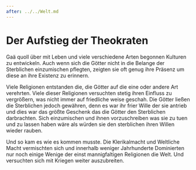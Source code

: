 ```yaml
---
after: ../../Welt.md
---
```


# Der Aufstieg der Theokraten

Gaä quoll über mit Leben und viele verschiedene Arten begonnen Kulturen zu
entwickeln. Auch wenn sich die Götter nicht in die Belange der Sterblichen
einzumischen pflegten, zeigten sie oft genug ihre Präsenz um diese an ihre
Existenz zu erinnern.

Viele Religionen entstanden die, die Götter auf die eine oder andere Art
verehrten. Viele dieser Religionen versuchten stetig ihren Einfluss zu
vergrößern, was nicht immer auf friedliche weise geschah. Die Götter ließen die
Sterblichen jedoch gewähren, denn es war ihr frier Wille der sie antrieb und
dies war das größte Geschenk das die Götter den Sterblichen darbrachten. Sich
einzumischen und ihnen vorzuschreiben was sie zu tuen und zu lassen haben wäre
als würden sie den sterblichen ihren Willen wieder rauben.

Und so kam es wie es kommen musste. Die Klerikalmacht und Weltliche Macht
vermischten sich und innerhalb weniger Jahrhunderte Dominierten nur noch einige
Wenige der einst mannigfaltigen Religionen die Welt. Und versuchten sich mit
Kriegen weiter auszubreiten.